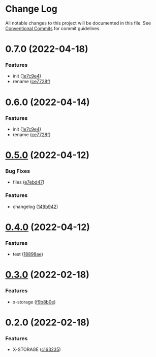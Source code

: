 # Change Log

All notable changes to this project will be documented in this file. See [Conventional Commits](https://conventionalcommits.org) for commit guidelines.

# 0.7.0 (2022-04-18)

### Features

- init ([1e7c9e4](http://10.215.171.199:220/fe-pkgs/hdec/commits/1e7c9e45cbcb66670963430b31c7be57ba5d2e05))
- rename ([ce7728f](http://10.215.171.199:220/fe-pkgs/hdec/commits/ce7728f3cf48b348b76344f7278eab6c1d78d894))

# 0.6.0 (2022-04-14)

### Features

- init ([1e7c9e4](http://10.215.171.199:220/fe-pkgs/hdec/commits/1e7c9e45cbcb66670963430b31c7be57ba5d2e05))
- rename ([ce7728f](http://10.215.171.199:220/fe-pkgs/hdec/commits/ce7728f3cf48b348b76344f7278eab6c1d78d894))

# [0.5.0](https://github.com/Venusjason/sprite-components/compare/@awaited/x-storage@0.4.0...@awaited/x-storage@0.5.0) (2022-04-12)

### Bug Fixes

- files ([e7ebd47](https://github.com/Venusjason/sprite-components/commit/e7ebd473d30fae6174af886b1008d600f7bd241a))

### Features

- changelog ([149b942](https://github.com/Venusjason/sprite-components/commit/149b9424a790ca5cb92e5ef3ea7b6cfc2927be31))

# [0.4.0](https://github.com/Venusjason/sprite-components/compare/@awaited/x-storage@0.3.0...@awaited/x-storage@0.4.0) (2022-04-12)

### Features

- test ([18898ae](https://github.com/Venusjason/sprite-components/commit/18898aeba6a9f351c25a8c196a6f31852c54e813))

# [0.3.0](https://github.com/Venusjason/sprite-components/compare/@awaited/x-storage@0.2.0...@awaited/x-storage@0.3.0) (2022-02-18)

### Features

- x-storage ([f9b8b0e](https://github.com/Venusjason/sprite-components/commit/f9b8b0e6f3483d6149018e7def013c5f9475d3da))

# 0.2.0 (2022-02-18)

### Features

- X-STORAGE ([c163235](https://github.com/Venusjason/sprite-components/commit/c1632354ab2ee6c34b74f69f86f32e898aed5142))
